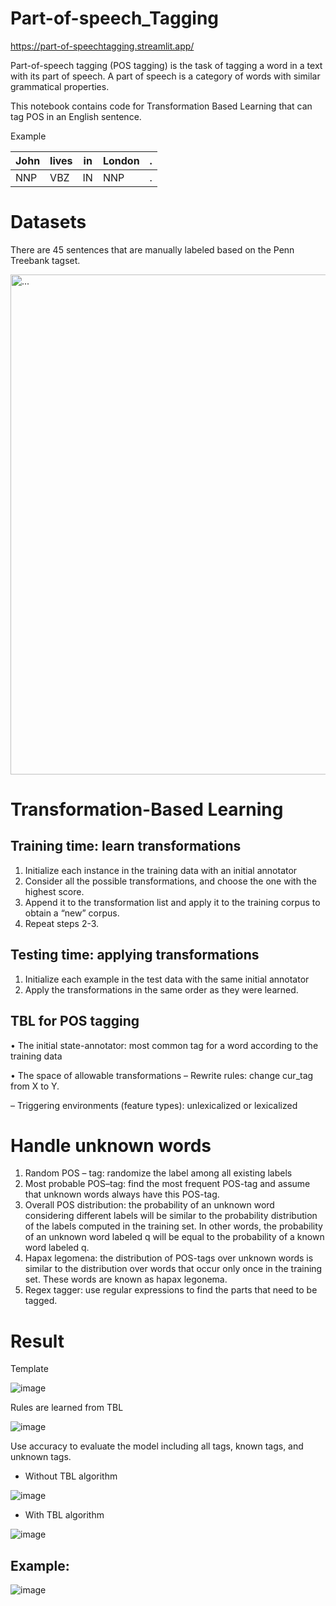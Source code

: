 # Part-of-speech_Tagging
https://part-of-speechtagging.streamlit.app/

Part-of-speech tagging (POS tagging) is the task of tagging a word in a text with its part of speech. A part of speech is a category of words with similar grammatical properties. 

This notebook contains code for Transformation Based Learning that can tag POS in an English sentence.

Example

| John | lives | in | London | . |
|------|-------|------|-------|-------|
| NNP | VBZ | IN | NNP | . | 

# Datasets
There are 45 sentences that are manually labeled based on the Penn Treebank tagset. 

<img src="https://github.com/homyhanh/Part-of-speech_Tagging/assets/79818022/82110bba-204a-4f85-8e23-07732dc5fe4e" alt="..." width="800" />

# Transformation-Based Learning
## Training time: learn transformations
1. Initialize each instance in the training data with an initial annotator
2. Consider all the possible transformations, and choose the one with the highest score. 
3. Append it to the transformation list and apply it to the training corpus to obtain a “new” corpus.
4. Repeat steps 2-3.
## Testing time: applying transformations
1. Initialize each example in the test data with the same initial annotator
2. Apply the transformations in the same order as they were learned.
## TBL for POS tagging 
• The initial state-annotator: most common tag for a word according to the training data

• The space of allowable transformations
– Rewrite rules: change cur_tag from X to Y.

– Triggering environments (feature types): unlexicalized or lexicalized

# Handle unknown words
1. Random POS – tag: randomize the label among all existing labels
2. Most probable POS–tag: find the most frequent POS-tag and assume that unknown words always have this POS-tag. 
3. Overall POS distribution: the probability of an unknown word considering different labels will be similar to the probability distribution of the labels computed in the training set. In other words, the probability of an unknown word labeled q will be equal to the probability of a known word labeled q.
4. Hapax legomena: the distribution of POS-tags over unknown words is similar to the distribution over words that occur only once in the training set. These words are known as hapax legonema.
5. Regex tagger: use regular expressions to find the parts that need to be tagged.
# Result

Template

![image](https://github.com/homyhanh/Part-of-speech_Tagging/assets/79818022/dfaee1e3-308b-4902-9a0a-646baa07ddab)

Rules are learned from TBL

![image](https://github.com/homyhanh/Part-of-speech_Tagging/assets/79818022/d86d3c75-cf4e-465e-9c4a-30ce57830341)


Use accuracy to evaluate the model including all tags, known tags, and unknown tags.

- Without TBL algorithm

![image](https://github.com/homyhanh/Part-of-speech_Tagging/assets/79818022/97e2c9fc-4d34-4439-9583-4c4f46eb1ae0)

- With TBL algorithm

![image](https://github.com/homyhanh/Part-of-speech_Tagging/assets/79818022/3224adbe-549c-44b6-8ac7-ae0809554426)

## Example:

![image](https://github.com/homyhanh/Part-of-speech_Tagging/assets/79818022/540c0556-644b-4270-b3e8-2a1bc16515b1)


